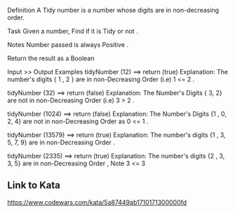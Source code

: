 Definition
A Tidy number is a number whose digits are in non-decreasing order.

Task
Given a number, Find if it is Tidy or not .

Notes
Number passed is always Positive .

Return the result as a Boolean

Input >> Output Examples
tidyNumber (12) ==> return (true)
Explanation:
The number's digits { 1 , 2 } are in non-Decreasing Order (i.e) 1 <= 2 .

tidyNumber (32) ==> return (false)
Explanation:
The Number's Digits { 3, 2} are not in non-Decreasing Order (i.e) 3 > 2 .

tidyNumber (1024) ==> return (false)
Explanation:
The Number's Digits {1 , 0, 2, 4} are not in non-Decreasing Order as 0 <= 1 .

tidyNumber (13579) ==> return (true)
Explanation:
The number's digits {1 , 3, 5, 7, 9} are in non-Decreasing Order .

tidyNumber (2335) ==> return (true)
Explanation:
The number's digits {2 , 3, 3, 5} are in non-Decreasing Order , Note 3 <= 3



## Link to Kata
https://www.codewars.com/kata/5a87449ab1710171300000fd